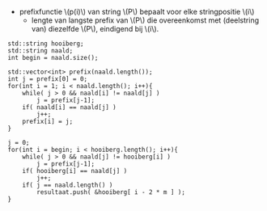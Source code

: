 
* prefixfunctie \\(p(i)\\) van string \\(P\\) bepaalt voor elke stringpositie \\(i\\)
    * lengte van langste prefix van \\(P\\) die overeenkomst met (deelstring van) diezelfde \\(P\\), eindigend bij \\(i\\).

```
std::string hooiberg;
std::string naald;
int begin = naald.size();

std::vector<int> prefix(naald.length());
int j = prefix[0] = 0;
for(int i = 1; i < naald.length(); i++){
    while( j > 0 && naald[i] != naald[j] )
        j = prefix[j-1];
    if( naald[i] == naald[j] )
        j++;
    prefix[i] = j;
}

j = 0;
for(int i = begin; i < hooiberg.length(); i++){
    while( j > 0 && naald[j] != hooiberg[i] )
        j = prefix[j-1];
    if( hooiberg[i] == naald[j] )
        j++;
    if( j == naald.length() )
        resultaat.push( &hooiberg[ i - 2 * m ] );
}
```
